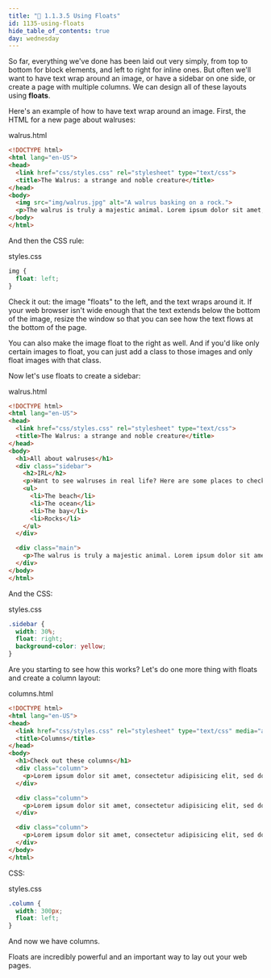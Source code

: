 ```yaml
---
title: "📓 1.1.3.5 Using Floats"
id: 1135-using-floats
hide_table_of_contents: true
day: wednesday
---
```


So far, everything we've done has been laid out very simply, from top to bottom for block elements, and left to right for inline ones. But often we'll want to have text wrap around an image, or have a sidebar on one side, or create a page with multiple columns. We can design all of these layouts using **floats**.

Here's an example of how to have text wrap around an image. First, the HTML for a new page about walruses:

<div class="filename">walrus.html</div>

```html
<!DOCTYPE html>
<html lang="en-US">
<head>
  <link href="css/styles.css" rel="stylesheet" type="text/css">
  <title>The Walrus: a strange and noble creature</title>
</head>
<body>
  <img src="img/walrus.jpg" alt="A walrus basking on a rock.">
  <p>The walrus is truly a majestic animal. Lorem ipsum dolor sit amet, consectetur adipisicing elit, sed do eiusmod tempor incididunt ut labore et dolore magna aliqua. Ut enim ad minim veniam, quis nostrud exercitation ullamco laboris nisi ut aliquip ex ea commodo consequat. Duis aute irure dolor in reprehenderit in voluptate velit esse cillum dolore eu fugiat nulla pariatur. Excepteur sint occaecat cupidatat non proident, sunt in culpa qui officia deserunt mollit anim id est laborum. Ut enim ad minim veniam, quis nostrud exercitation ullamco laboris nisi ut aliquip ex ea commodo consequat. Duis aute irure dolor in reprehenderit in voluptate velit esse cillum dolore eu fugiat nulla pariatur.</p>
</body>
</html>
```

And then the CSS rule:

<div class="filename">styles.css</div>

```css
img {
  float: left;
}
```

Check it out: the image "floats" to the left, and the text wraps around it. If your web browser isn't wide enough that the text extends below the bottom of the image, resize the window so that you can see how the text flows at the bottom of the page.

You can also make the image float to the right as well. And if you'd like only certain images to float, you can just add a class to those images and only float images with that class.

Now let's use floats to create a sidebar:

<div class="filename">walrus.html</div>

```html
<!DOCTYPE html>
<html lang="en-US">
<head>
  <link href="css/styles.css" rel="stylesheet" type="text/css">
  <title>The Walrus: a strange and noble creature</title>
</head>
<body>
  <h1>All about walruses</h1>
  <div class="sidebar">
    <h2>IRL</h2>
    <p>Want to see walruses in real life? Here are some places to check out:</p>
    <ul>
      <li>The beach</li>
      <li>The ocean</li>
      <li>The bay</li>
      <li>Rocks</li>
    </ul>
  </div>

  <div class="main">
    <p>The walrus is truly a majestic animal. Lorem ipsum dolor sit amet, consectetur adipisicing elit, sed do eiusmod tempor incididunt ut labore et dolore magna aliqua. Ut enim ad minim veniam, quis nostrud exercitation ullamco laboris nisi ut aliquip ex ea commodo consequat. Duis aute irure dolor in reprehenderit in voluptate velit esse cillum dolore eu fugiat nulla pariatur. Excepteur sint occaecat cupidatat non proident, sunt in culpa qui officia deserunt mollit anim id est laborum. Ut enim ad minim veniam, quis nostrud exercitation ullamco laboris nisi ut aliquip ex ea commodo consequat. Duis aute irure dolor in reprehenderit in voluptate velit esse cillum dolore eu fugiat nulla pariatur.</p>
  </div>
</body>
</html>
```

And the CSS:

<div class="filename">styles.css</div>

```css
.sidebar {
  width: 30%;
  float: right;
  background-color: yellow;
}
```

Are you starting to see how this works? Let's do one more thing with floats and create a column layout:

<div class="filename">columns.html</div>

```html
<!DOCTYPE html>
<html lang="en-US">
<head>
  <link href="css/styles.css" rel="stylesheet" type="text/css" media="all">
  <title>Columns</title>
</head>
<body>
  <h1>Check out these columns</h1>
  <div class="column">
    <p>Lorem ipsum dolor sit amet, consectetur adipisicing elit, sed do eiusmod tempor incididunt ut labore et dolore magna aliqua. Ut enim ad minim veniam, quis nostrud exercitation ullamco laboris nisi ut aliquip ex ea commodo consequat. Duis aute irure dolor in reprehenderit in voluptate velit esse cillum dolore eu fugiat nulla pariatur. Excepteur sint occaecat cupidatat non proident, sunt in culpa qui officia deserunt mollit anim id est laborum. Ut enim ad minim veniam, quis nostrud exercitation ullamco laboris nisi ut aliquip ex ea commodo consequat. Duis aute irure dolor in reprehenderit in voluptate velit esse cillum dolore eu fugiat nulla pariatur.</p>
  </div>

  <div class="column">
    <p>Lorem ipsum dolor sit amet, consectetur adipisicing elit, sed do eiusmod tempor incididunt ut labore et dolore magna aliqua. Ut enim ad minim veniam, quis nostrud exercitation ullamco laboris nisi ut aliquip ex ea commodo consequat. Duis aute irure dolor in reprehenderit in voluptate velit esse cillum dolore eu fugiat nulla pariatur. Excepteur sint occaecat cupidatat non proident, sunt in culpa qui officia deserunt mollit anim id est laborum. Ut enim ad minim veniam, quis nostrud exercitation ullamco laboris nisi ut aliquip ex ea commodo consequat. Duis aute irure dolor in reprehenderit in voluptate velit esse cillum dolore eu fugiat nulla pariatur.</p>
  </div>

  <div class="column">
    <p>Lorem ipsum dolor sit amet, consectetur adipisicing elit, sed do eiusmod tempor incididunt ut labore et dolore magna aliqua. Ut enim ad minim veniam, quis nostrud exercitation ullamco laboris nisi ut aliquip ex ea commodo consequat. Duis aute irure dolor in reprehenderit in voluptate velit esse cillum dolore eu fugiat nulla pariatur. Excepteur sint occaecat cupidatat non proident, sunt in culpa qui officia deserunt mollit anim id est laborum. Ut enim ad minim veniam, quis nostrud exercitation ullamco laboris nisi ut aliquip ex ea commodo consequat. Duis aute irure dolor in reprehenderit in voluptate velit esse cillum dolore eu fugiat nulla pariatur.</p>
  </div>
</body>
</html>
```

CSS:

<div class="filename">styles.css</div>

```css
.column {
  width: 300px;
  float: left;
}
```

And now we have columns.

Floats are incredibly powerful and an important way to lay out your web pages.
